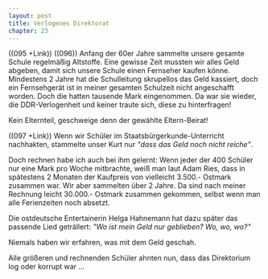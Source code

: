 ```yaml
---  
layout: post
title: Verlogenes Direktorat
chapter: 23
---  
```




((095 +Link)) ((096)) Anfang der 60er Jahre sammelte unsere gesamte Schule
regelmäßig Altstoffe. Eine gewisse Zeit mussten wir alles Geld abgeben, damit
sich unsere Schule einen Fernseher kaufen könne. Mindestens 2 Jahre hat die
Schulleitung skrupellos das Geld kassiert, doch ein Fernsehgerät ist in meiner
gesamten Schulzeit nicht angeschafft worden. Doch die hatten tausende Mark
eingenommen. Da war sie wieder, die DDR-Verlogenheit und keiner traute sich,
diese zu hinterfragen!

Kein Elternteil, geschweige denn der gewählte Eltern-Beirat!

((097 +Link)) Wenn wir Schüler im Staatsbürgerkunde-Unterricht nachhakten,
stammelte unser Kurt nur _"dass das Geld noch nicht reiche"_.

Doch rechnen habe ich auch bei ihm gelernt: Wenn jeder der 400 Schüler nur
eine Mark pro Woche mitbrachte, weiß man laut Adam Ries, dass in spätestens 2
Monaten der Kaufpreis von vielleicht 3.500.- Ostmark zusammen war. Wir aber
sammelten über 2 Jahre. Da sind nach meiner Rechnung leicht 30.000.- Ostmark
zusammen gekommen, selbst wenn man alle Ferienzeiten noch absetzt.

Die ostdeutsche Entertainerin Helga Hahnemann hat dazu später das passende
Lied geträllert: _"Wo ist mein Geld nur geblieben? Wo, wo, wo?"_

Niemals haben wir erfahren, was mit dem Geld geschah.

Alle größeren und rechnenden Schüler ahnten nun, dass das Direktorium log oder
korrupt war …


